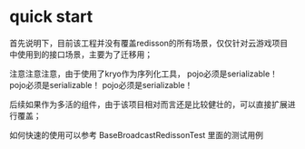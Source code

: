 # quick start

首先说明下，目前该工程并没有覆盖redisson的所有场景，仅仅针对云游戏项目中使用到的接口场景，主要为了迁移用；

注意注意注意，由于使用了kryo作为序列化工具， pojo必须是serializable！ pojo必须是serializable！ pojo必须是serializable！

后续如果作为多活的组件，由于该项目相对而言还是比较健壮的，可以直接扩展进行覆盖；

如何快速的使用可以参考 BaseBroadcastRedissonTest 里面的测试用例

```java


```